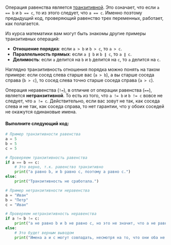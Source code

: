 Операция равенства является <a href='https://ru.ruwiki.ru/wiki/Транзитивность'>транзитивной</a>. 
Это означает, что если `a == b` и `b == c`, то из этого следует, что `a == c`. 
Именно поэтому предыдущий код, проверяющий равенство трех переменных, работает, как полагается. 

Из курса математики вам могут быть знакомы другие примеры транзитивных операций:

- **Отношение порядка**: если `a > b` и `b > c`, то `a > c`.
- **Параллельность прямых**: если `a ∥ b` и `b ∥ c`, то `a ∥ c`.
- **Делимость**: если `a` делится на `b` и `b` делится на `c`, то `a` делится на `c`.

Наглядно транзитивность отношения порядка можно понять на таком примере: если сосед слева старше вас (`a > b`), а вы старше соседа справа (`b > c`), то сосед слева точно старше соседа справа (`a > c`).

Операция неравенства (`!=`), в отличие от операции равенства (`==`), является **нетранзитивной**. То есть из того, что `a != b` и `b != c` вовсе не следует, что `a != c`. Действительно, если вас зовут не так, как соседа слева и не так, как соседа справа, то нет гарантии, что у обоих соседей не окажутся одинаковые имена.

#### Выполните следующий код:
```python
# Пример транзитивности равенства
a = 5
b = 5
c = 5

# Проверяем транзитивность равенства
if a == b == c:
    # Это верно, т.к. равенство транзитивно
    print("a равно b, и b равно c, поэтому a равно c.")
else:
    print("Транзитивность не сработала.")

# Пример нетранзитивности неравенства
a = "Иван"
b = "Петр"
c = "Иван"

# Проверяем нетранзитивность неравенства
if a != b != c:
    print("a не равно b и b не равно c, но это не значит, что a не равно c.") 
else:
    # Это будет верным выводом
    print("Имена a и c могут совпадать, несмотря на то, что они оба не равны имени b.")
```
